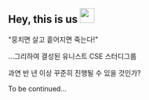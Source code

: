 ## Hey, this is us <img src="https://user-images.githubusercontent.com/42378118/110234147-e3259600-7f4e-11eb-95be-0c4047144dea.gif" width="30">

"뭉치면 살고 흩어지면 죽는다!"

...그리하여 결성된 유니스트 CSE 스터디그룹

과연 반 년 이상 꾸준히 진행될 수 있을 것인가?



To be continued... 

